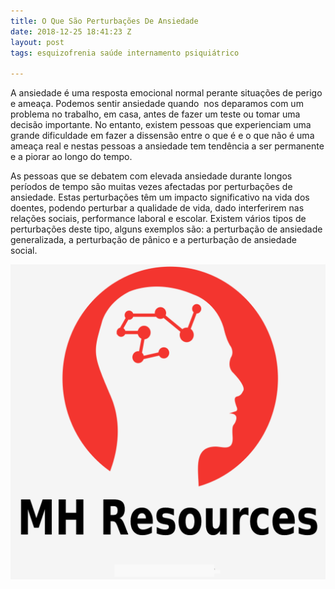 ```yaml
---
title: O Que São Perturbações De Ansiedade
date: 2018-12-25 18:41:23 Z
layout: post
tags: esquizofrenia saúde internamento psiquiátrico

---
```


A ansiedade é uma resposta emocional normal perante situações de perigo e ameaça. Podemos sentir ansiedade quando  nos deparamos com um problema no trabalho, em casa, antes de fazer um teste ou tomar uma decisão importante. No entanto, existem pessoas que experienciam uma grande dificuldade em fazer a dissensão entre o que é e o que não é uma ameaça real e nestas pessoas a ansiedade tem tendência a ser permanente e a piorar ao longo do tempo.

As pessoas que se debatem com elevada ansiedade durante longos períodos de tempo são muitas vezes afectadas por perturbações de ansiedade. Estas perturbações têm um impacto significativo na vida dos doentes, podendo perturbar a qualidade de vida, dado interferirem nas relações sociais, performance laboral e escolar. Existem vários tipos de perturbações deste tipo, alguns exemplos são: a perturbação de ansiedade generalizada, a perturbação de pânico e a perturbação de ansiedade social.

![](/uploads/2018/12/11/1.png)
